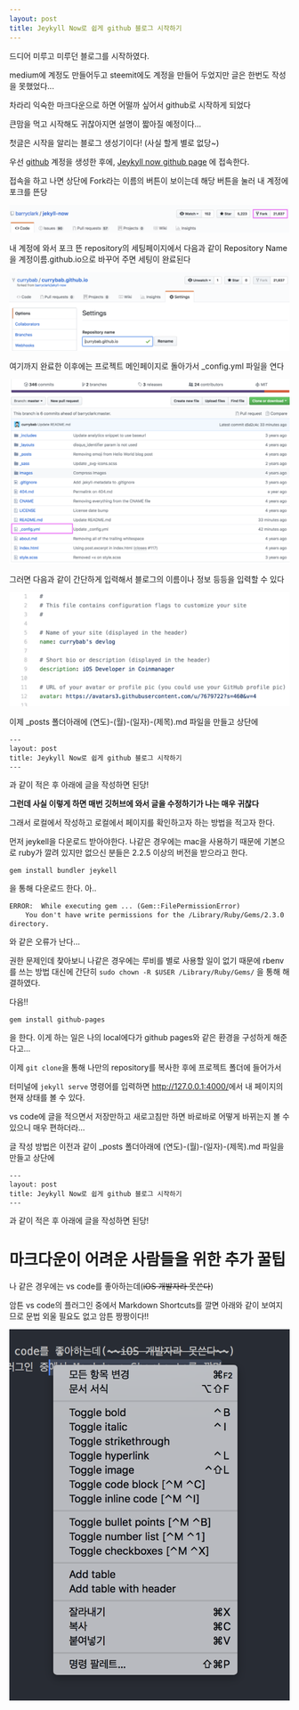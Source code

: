 ```yaml
---
layout: post
title: Jeykyll Now로 쉽게 github 블로그 시작하기
---
```


드디어 미루고 미루던 블로그를 시작하였다.

medium에 계정도 만들어두고 steemit에도 계정을 만들어 두었지만 글은 한번도 작성을 못했었다...

차라리 익숙한 마크다운으로 하면 어떨까 싶어서 github로 시작하게 되었다

큰맘을 먹고 시작해도 귀찮아지면 설명이 짧아질 예정이다...

첫글은 시작을 알리는 블로그 생성기이다! (사실 할게 별로 없당~)

우선 [github](https://github.com) 계정을 생성한 후에, [Jeykyll now github page](https://github.com/barryclark/jekyll-now) 에 접속한다.

접속을 하고 나면 상단에 Fork라는 이름의 버튼이 보이는데 해당 버튼을 눌러 내 계정에 포크를 뜬당

![fork버튼 위치](../images/180917/1.png)


내 계정에 와서 포크 뜬 repository의 세팅페이지에서 다음과 같이 
Repository Name을 계정이름.github.io으로 바꾸어 주면 세팅이 완료된다

![repository name 위치](../images/180917/2.png)

여기까지 완료한 이후에는 프로젝트 메인페이지로 돌아가서 _config.yml 파일을 연다

![config.yml 파일 위치](../images/180917/3.png)

그러면 다음과 같이 간단하게 입력해서 블로그의 이름이나 정보 등등을 입력할 수 있다

![블로그 정보 수정](../images/180917/4.png)

이제 _posts 폴더아래에 (연도)-(월)-(일자)-(제목).md 파일을 만들고 상단에

```
---
layout: post
title: Jeykyll Now로 쉽게 github 블로그 시작하기
---
```
과 같이 적은 후 아래에 글을 작성하면 된당!



**그런데 사실 이렇게 하면 매번 깃허브에 와서 글을 수정하기가 나는 매우 귀찮다**

그래서 로컬에서 작성하고 로컬에서 페이지를 확인하고자 하는 방법을 적고자 한다.

먼저 jeykell을 다운로드 받아야한다. 
나같은 경우에는 mac을 사용하기 때문에 기본으로 ruby가 깔려 있지만 없으신 분들은 2.2.5 이상의 버전을 받으라고 한다.

```
gem install bundler jeykell
```

을 통해 다운로드 한다. 아.. 
```
ERROR:  While executing gem ... (Gem::FilePermissionError)
    You don't have write permissions for the /Library/Ruby/Gems/2.3.0 directory.
```
와 같은 오류가 난다...

권한 문제인데 찾아보니 나같은 경우에는 루비를 별로 사용할 일이 없기 때문에 rbenv를 쓰는 방법 대신에 간단히
`sudo chown -R $USER /Library/Ruby/Gems/` 을 통해 해결하였다.

다음!!

```
gem install github-pages
```
을 한다. 이게 하는 일은 나의 local에다가 github pages와 같은 환경을 구성하게 해준다고...

이제 `git clone`을 통해 나만의 repository를 복사한 후에 프로젝트 폴더에 들어가서

터미널에 `jekyll serve` 명령어를 입력하면 <http://127.0.0.1:4000/>에서 내 페이지의 현재 상태를 볼 수 있다.

vs code에 글을 적으면서 저장만하고 새로고침만 하면 바로바로 어떻게 바뀌는지 볼 수 있으니 매우 편하더라...

글 작성 방법은 이전과 같이 _posts 폴더아래에 (연도)-(월)-(일자)-(제목).md 파일을 만들고 상단에

```
---
layout: post
title: Jeykyll Now로 쉽게 github 블로그 시작하기
---
```
과 같이 적은 후 아래에 글을 작성하면 된당!  



마크다운이 어려운 사람들을 위한 추가 꿀팁
===

나 같은 경우에는 vs code를 좋아하는데(~~iOS 개발자라 못쓴다~~)

암튼 vs code의 플러그인 중에서 Markdown Shortcuts를 깔면 아래와 같이 보여지므로 문법 외울 필요도 없고 암튼 짱짱이다!!

![vs code 짱짱맨](../images/180917/5.png)